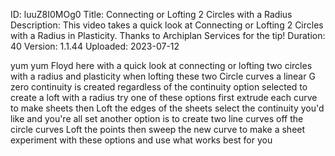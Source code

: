 ID: luuZ8I0MOg0
Title: Connecting or Lofting 2 Circles with a Radius
Description: This video takes a quick look at Connecting or Lofting 2 Circles with a Radius in Plasticity. Thanks to Archiplan Services for the tip!
Duration: 40
Version: 1.1.44
Uploaded: 2023-07-12

yum yum
Floyd here with a quick look at
connecting or lofting two circles with a
radius and plasticity when lofting these
two Circle curves a linear G zero
continuity is created regardless of the
continuity option selected to create a
loft with a radius try one of these
options first extrude each curve to make
sheets then Loft the edges of the sheets
select the continuity you'd like and
you're all set another option is to
create two line curves off the circle
curves Loft the points then sweep the
new curve to make a sheet experiment
with these options and use what works
best for you